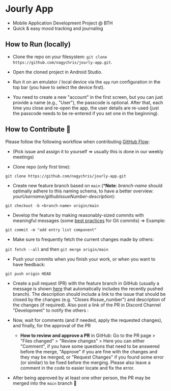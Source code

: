 # Jourly App
- Mobile Application Development Project @ BTH
- Quick & easy mood tracking and journaling

## How to Run (locally)

- Clone the repo on your filesystem: `git clone https://github.com/nagychris/jourly-app.git`.

- Open the cloned project in Android Studio.

- Run it on an emulator / local device via the `app` run configuration in the top bar (you have to select the device first).

- You need to create a new "account" in the first screen, but you can just provide a name (e.g., "User"), the passcode is optional. After that, each time you close and re-open the app, the user details are re-used (just the passcode needs to be re-entered if you set one in the beginning).

## How to Contribute :rocket:

Please follow the following workflow when contributing [GitHub Flow](https://docs.github.com/en/get-started/quickstart/github-flow):

- (Pick issue and assign it to yourself => usually this is done in our weekly meetings)

- Clone repo (only first time):

`git clone https://github.com/nagychris/jourly-app.git`

- Create new feature branch based on `main` (***Note**: _branch-name_ should optimally adhere to this naming schema, to have a better overview: _yourUsername/githubIssueNumber-description_):

 `git checkout -b <branch-name> origin/main`

- Develop the feature by making reasonably-sized commits with meaningful messages (some [best practices](https://gist.github.com/luismts/495d982e8c5b1a0ced4a57cf3d93cf60) for Git commits) => Example: 

`git commit -m "add entry list component"`

- Make sure to frequently fetch the current changes made by others: 

`git fetch --all` and then `git merge origin/main`

- Push your commits when you finish your work, or when you want to have feedback: 

`git push origin HEAD` 

- Create a pull request (PR) with the feature branch in GitHub (usually a message is shown [here](https://github.com/nagychris/jourly-app/pulls) that automatically includes the recently pushed branch). The description should include a link to the issue that should be closed by the changes (e.g. "Closes #issue_number") and description of the changes (if required). Also post a link of the PR in Discord Channel "Development" to notify the others :

- Now, wait for comments (and if needed, apply the requested changes), and finally, for the approval of the PR 

  - **How to review and approve a PR** in GitHub: Go to the PR page > "Files changed" > "Review changes" > Here you can either "Comment", if you have some questions that need to be answered before the merge, "Approve" if you are fine with the changes and they may be merged, or "Request Changes" if you found some error (or similar) to be fixed before the merging. Please also leave a comment in the code to easier locate and fix the error.

- After being approved by at least one other person, the PR may be merged into the `main` branch :clap:


